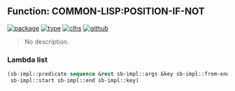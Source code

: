 ## Function: COMMON-LISP:POSITION-IF-NOT
[![package](https://img.shields.io/badge/Package-COMMON--LISP-5f9ea0.svg?style=social&colorA=999999)](../) [![type](https://img.shields.io/badge/Type-Function-5f9ea0.svg?style=social&colorA=999999)](../#function) [![clhs](https://img.shields.io/badge/CLHS-POSITION--IF--NOT-5f9ea0.svg?style=social&colorA=999999)](http://www.lispworks.com/documentation/HyperSpec/Body/f_pos_p.htm) [![github](https://img.shields.io/badge/GitHub-View_the_source-5f9ea0.svg?style=social&colorA=999999&logo=github)](https://github.com/sbcl/sbcl/blob/master/src/code/seq.lisp/) 

> No description.

### Lambda list
```cl
(sb-impl::predicate sequence &rest sb-impl::args &key sb-impl::from-end
 sb-impl::start sb-impl::end sb-impl::key)
```
